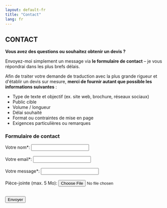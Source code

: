 ```yaml
---
layout: default-fr
title: "Contact"
lang: fr
---
```


## CONTACT

**Vous avez des questions ou souhaitez obtenir un devis ?**

Envoyez-moi simplement un message via **le formulaire de contact** – je vous répondrai dans les plus brefs délais.

Afin de traiter votre demande de traduction avec la plus grande rigueur et d'établir un devis sur mesure, **merci de fournir autant que possible les informations suivantes** :

- Type de texte et objectif (ex. site web, brochure, réseaux sociaux)
- Public cible
- Volume / longueur
- Délai souhaité
- Format ou contraintes de mise en page
- Exigences particulières ou remarques

### Formulaire de contact
<form 
  action="https://formie.io/form/9a26129f-18ff-4796-b5f5-30694e5f0a55"
  method="POST"
  enctype="multipart/form-data"
>
  <label> 
    Votre nom*:
    <input type="text" name="name" required>
  </label>
  <br><br>

  <label> 
    Votre email*:
    <input type="email" name="email" required>
  </label>
  <br><br>

  <label> 
    Votre message*:
    <input type="message" name="message" required>
  </label>
  <br><br>

  <label> 
    Pièce-jointe (max. 5 Mo):
    <input type="file" name="file">
  </label> 
  <br><br> 

  <button type="submit">Envoyer</button>
</form> 
